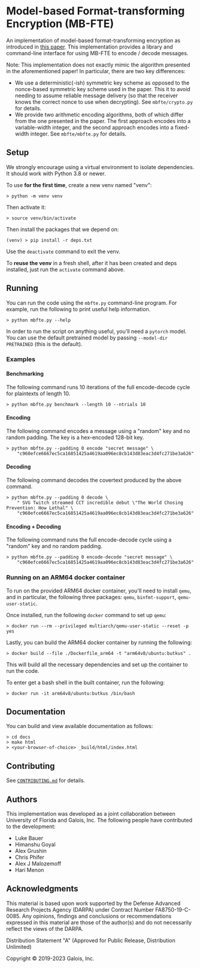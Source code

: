 # Model-based Format-transforming Encryption (MB-FTE)

An implementation of model-based format-transforming encryption as introduced in
[this paper](https://arxiv.org/abs/2110.07009). This implementation provides a
library and command-line interface for using MB-FTE to encode / decode messages.

Note: This implementation does not exactly mimic the algorithm presented in the
aforementioned paper! In particular, there are two key differences:

- We use a deterministic(-ish) symmetric key scheme as opposed to the
  nonce-based symmetric key scheme used in the paper. This it to avoid needing
  to assume reliable message delivery (so that the receiver knows the correct
  nonce to use when decrypting). See `mbfte/crypto.py` for details.
- We provide two arithmetic encoding algorithms, both of which differ from the
  one presented in the paper. The first approach encodes into a variable-width
  integer, and the second approach encodes into a fixed-width integer. See
  `mbfte/mbfte.py` for details.

## Setup

We strongly encourage using a virtual environment to isolate dependencies. It
should work with Python 3.8 or newer.

To use **for the first time**, create a new venv named "venv":

    > python -m venv venv

Then activate it:

    > source venv/bin/activate

Then install the packages that we depend on:

    (venv) > pip install -r deps.txt

Use the `deactivate` command to exit the venv.

To **reuse the venv** in a fresh shell, after it has been created and deps
installed, just run the `activate` command above.

## Running

You can run the code using the `mbfte.py` command-line program. For example,
run the following to print useful help information.

    > python mbfte.py --help

In order to run the script on anything useful, you'll need a `pytorch` model.
You can use the default pretrained model by passing `--model-dir PRETRAINED`
(this is the default).

### Examples

#### Benchmarking

The following command runs 10 iterations of the full encode-decode cycle for
plaintexts of length 10.

    > python mbfte.py benchmark --length 10 --ntrials 10

#### Encoding

The following command encodes a message using a "random" key and no random
padding. The key is a hex-encoded 128-bit key.

    > python mbfte.py --padding 0 encode "secret message" \
        "c960efce6667ec5ca16851425a4619aa096ec8cb143d83eac3d4fc271be3a626"

#### Decoding

The following command decodes the covertext produced by the above command.

    > python mbfte.py --padding 0 decode \
        " SVG Twitch streamed CCT incredible debut \"The World Chosing Prevention: How Lethal" \
        "c960efce6667ec5ca16851425a4619aa096ec8cb143d83eac3d4fc271be3a626"

#### Encoding + Decoding

The following command runs the full encode-decode cycle using a "random" key and
no random padding.

    > python mbfte.py --padding 0 encode-decode "secret message" \
        "c960efce6667ec5ca16851425a4619aa096ec8cb143d83eac3d4fc271be3a626"

### Running on an ARM64 docker container

To run on the provided ARM64 docker container, you'll need to install `qemu`,
and in particular, the following three packages: `qemu`, `binfmt-support`,
`qemu-user-static`.

Once installed, run the following `docker` command to set up `qemu`:

    > docker run --rm --privileged multiarch/qemu-user-static --reset -p yes

Lastly, you can build the ARM64 docker container by running the following:

    > docker build --file ./Dockerfile_arm64 -t "arm64v8/ubuntu:butkus" .

This will build all the necessary dependencies and set up the container to run
the code.

To enter get a bash shell in the built container, run the following:

    > docker run -it arm64v8/ubuntu:butkus /bin/bash

## Documentation

You can build and view available documentation as follows:

    > cd docs
    > make html
    > <your-browser-of-choice> _build/html/index.html

## Contributing

See [`CONTRIBUTING.md`](CONTRIBUTING.md) for details.

## Authors

This implementation was developed as a joint collaboration between University of
Florida and Galois, Inc. The following people have contributed to the
development:

- Luke Bauer
- Himanshu Goyal
- Alex Grushin
- Chris Phifer
- Alex J Malozemoff
- Hari Menon

## Acknowledgments

This material is based upon work supported by the Defense Advanced Research
Projects Agency (DARPA) under Contract Number FA8750-19-C-0085. Any opinions,
findings and conclusions or recommendations expressed in this material are those
of the author(s) and do not necessarily reflect the views of the DARPA.

Distribution Statement "A" (Approved for Public Release, Distribution
Unlimited)

Copyright © 2019-2023 Galois, Inc.
